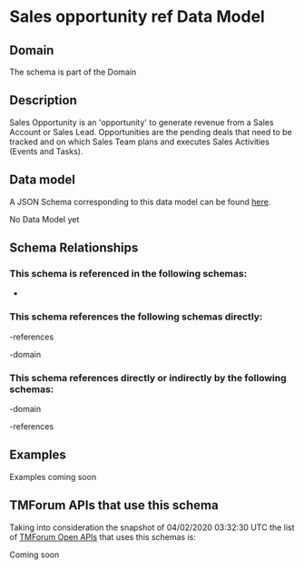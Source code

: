 # Sales opportunity ref Data Model

## Domain

The  schema is part of the  Domain

## Description

Sales Opportunity is an &#x27;opportunity&#x27; to generate revenue from a Sales Account or Sales Lead. Opportunities are the pending deals that need to be tracked and on which Sales Team plans and executes Sales Activities (Events and Tasks). 

## Data model

A JSON Schema corresponding to this data model can be found
[here](https://github.com/tmforum-rand/schemas/blob/candidates/MarketingSales/SalesOpportunityRef.schema.json).

No Data Model yet

## Schema Relationships

### This schema is referenced in the following schemas:

-

### This schema references the following schemas directly:

-references

-domain

### This schema references directly or indirectly by the following schemas:

-domain

-references



## Examples

Examples coming soon

## TMForum APIs that use this schema

Taking into consideration the snapshot of 04/02/2020 03:32:30 UTC the list of [TMForum Open APIs](https://www.tmforum.org/open-apis/) that uses this schemas is:

Coming soon